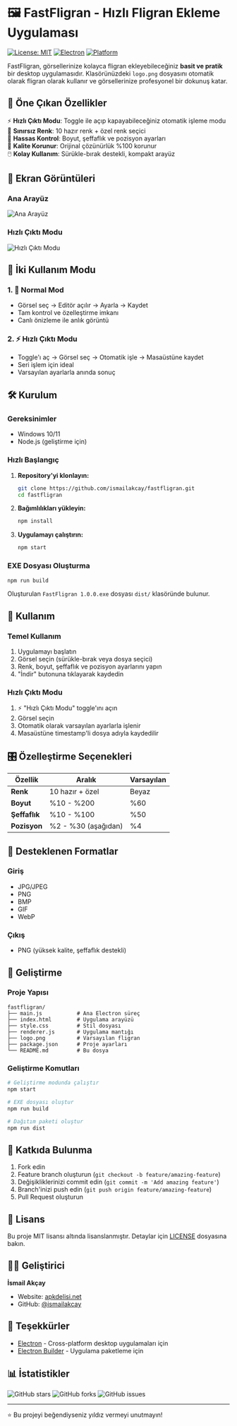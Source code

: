 # 🖼️ FastFligran - Hızlı Fligran Ekleme Uygulaması

[![License: MIT](https://img.shields.io/badge/License-MIT-yellow.svg)](https://opensource.org/licenses/MIT)
[![Electron](https://img.shields.io/badge/Electron-27.3.11-blue.svg)](https://electronjs.org/)
[![Platform](https://img.shields.io/badge/Platform-Windows-lightgrey.svg)](https://github.com/ismailakcay/fastfligran)

FastFligran, görsellerinize kolayca fligran ekleyebileceğiniz **basit ve pratik** bir desktop uygulamasıdır. Klasörünüzdeki `logo.png` dosyasını otomatik olarak fligran olarak kullanır ve görsellerinize profesyonel bir dokunuş katar.

## 🚀 Öne Çıkan Özellikler

⚡ **Hızlı Çıktı Modu**: Toggle ile açıp kapayabileceğiniz otomatik işleme modu  
🎨 **Sınırsız Renk**: 10 hazır renk + özel renk seçici  
📏 **Hassas Kontrol**: Boyut, şeffaflık ve pozisyon ayarları  
💾 **Kalite Korunur**: Orijinal çözünürlük %100 korunur  
🖱️ **Kolay Kullanım**: Sürükle-bırak destekli, kompakt arayüz

## 📸 Ekran Görüntüleri

### Ana Arayüz
![Ana Arayüz](https://via.placeholder.com/800x600/667eea/ffffff?text=FastFligran+Ana+Arayuz)

### Hızlı Çıktı Modu
![Hızlı Çıktı Modu](https://via.placeholder.com/800x600/28a745/ffffff?text=Hizli+Cikti+Modu)

## 🎯 İki Kullanım Modu

### 1. 🎨 Normal Mod
- Görsel seç → Editör açılır → Ayarla → Kaydet
- Tam kontrol ve özelleştirme imkanı
- Canlı önizleme ile anlık görüntü

### 2. ⚡ Hızlı Çıktı Modu
- Toggle'ı aç → Görsel seç → Otomatik işle → Masaüstüne kaydet
- Seri işlem için ideal
- Varsayılan ayarlarla anında sonuç

## 🛠️ Kurulum

### Gereksinimler
- Windows 10/11
- Node.js (geliştirme için)

### Hızlı Başlangıç

1. **Repository'yi klonlayın:**
   ```bash
   git clone https://github.com/ismailakcay/fastfligran.git
   cd fastfligran
   ```

2. **Bağımlılıkları yükleyin:**
   ```bash
   npm install
   ```

3. **Uygulamayı çalıştırın:**
   ```bash
   npm start
   ```

### EXE Dosyası Oluşturma

```bash
npm run build
```

Oluşturulan `FastFligran 1.0.0.exe` dosyası `dist/` klasöründe bulunur.

## 🎨 Kullanım

### Temel Kullanım
1. Uygulamayı başlatın
2. Görsel seçin (sürükle-bırak veya dosya seçici)
3. Renk, boyut, şeffaflık ve pozisyon ayarlarını yapın
4. "İndir" butonuna tıklayarak kaydedin

### Hızlı Çıktı Modu
1. ⚡ "Hızlı Çıktı Modu" toggle'ını açın
2. Görsel seçin
3. Otomatik olarak varsayılan ayarlarla işlenir
4. Masaüstüne timestamp'li dosya adıyla kaydedilir

## 🎛️ Özelleştirme Seçenekleri

| Özellik | Aralık | Varsayılan |
|---------|--------|------------|
| **Renk** | 10 hazır + özel | Beyaz |
| **Boyut** | %10 - %200 | %60 |
| **Şeffaflık** | %10 - %100 | %50 |
| **Pozisyon** | %2 - %30 (aşağıdan) | %4 |

## 📁 Desteklenen Formatlar

### Giriş
- JPG/JPEG
- PNG
- BMP
- GIF
- WebP

### Çıkış
- PNG (yüksek kalite, şeffaflık destekli)

## 🔧 Geliştirme

### Proje Yapısı
```
fastfligran/
├── main.js           # Ana Electron süreç
├── index.html        # Uygulama arayüzü
├── style.css         # Stil dosyası
├── renderer.js       # Uygulama mantığı
├── logo.png          # Varsayılan fligran
├── package.json      # Proje ayarları
└── README.md         # Bu dosya
```

### Geliştirme Komutları

```bash
# Geliştirme modunda çalıştır
npm start

# EXE dosyası oluştur
npm run build

# Dağıtım paketi oluştur
npm run dist
```

## 🤝 Katkıda Bulunma

1. Fork edin
2. Feature branch oluşturun (`git checkout -b feature/amazing-feature`)
3. Değişikliklerinizi commit edin (`git commit -m 'Add amazing feature'`)
4. Branch'inizi push edin (`git push origin feature/amazing-feature`)
5. Pull Request oluşturun

## 📄 Lisans

Bu proje MIT lisansı altında lisanslanmıştır. Detaylar için [LICENSE](LICENSE) dosyasına bakın.

## 👨‍💻 Geliştirici

**İsmail Akçay**
- Website: [apkdelisi.net](https://apkdelisi.net)
- GitHub: [@ismailakcay](https://github.com/ismailakcay)

## 🙏 Teşekkürler

- [Electron](https://electronjs.org/) - Cross-platform desktop uygulamaları için
- [Electron Builder](https://www.electron.build/) - Uygulama paketleme için

## 📊 İstatistikler

![GitHub stars](https://img.shields.io/github/stars/ismailakcay/fastfligran?style=social)
![GitHub forks](https://img.shields.io/github/forks/ismailakcay/fastfligran?style=social)
![GitHub issues](https://img.shields.io/github/issues/ismailakcay/fastfligran)

---

⭐ Bu projeyi beğendiyseniz yıldız vermeyi unutmayın!